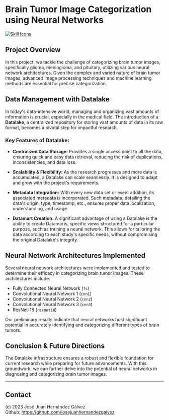 # Brain Tumor Image Categorization using Neural Networks
[![Skill Icons](https://skillicons.dev/icons?i=py&perline=2)](https://skillicons.dev)

## Project Overview
In this project, we tackle the challenge of categorizing brain tumor images, specifically glioma, meningioma, and pituitary, utilizing various neural network architectures. Given the complex and varied nature of brain tumor images, advanced image processing techniques and machine learning methods are essential for precise categorization.

## Data Management with Datalake

In today's data-intensive world, managing and organizing vast amounts of information is crucial, especially in the medical field. The introduction of a **Datalake**, a centralized repository for storing vast amounts of data in its raw format, becomes a pivotal step for impactful research.

### Key Features of Datalake:
- **Centralized Data Storage:** Provides a single access point to all the data, ensuring quick and easy data retrieval, reducing the risk of duplications, inconsistencies, and data loss.
  
- **Scalability & Flexibility:** As the research progresses and more data is accumulated, a Datalake can scale seamlessly. It is designed to adapt and grow with the project's requirements.
  
- **Metadata Integration:** With every new data set or event addition, its associated metadata is incorporated. Such metadata, detailing the data's origin, type, timestamp, etc., ensures proper data localization, understanding, and usage.
  
- **Datamart Creation:** A significant advantage of using a Datalake is the ability to create Datamarts, specific views structured for a particular purpose, such as training a neural network. This allows for tailoring the data according to each study's specific needs, without compromising the original Datalake's integrity.

## Neural Network Architectures Implemented

Several neural network architectures were implemented and tested to determine their efficacy in categorizing brain tumor images. These architectures include:
- Fully Connected Neural Network (`fc`)
- Convolutional Neural Network 1 (`cnn1`)
- Convolutional Neural Network 2 (`cnn2`)
- Convolutional Neural Network 3 (`cnn3`)
- ResNet-18 (`resnet18`)

Our preliminary results indicate that neural networks hold significant potential in accurately identifying and categorizing different types of brain tumors.

## Conclusion & Future Directions
The Datalake infrastructure ensures a robust and flexible foundation for current research while preparing for future advancements. With this groundwork, we can further delve into the potential of neural networks in diagnosing and categorizing brain tumor images.

---
## Contact

(c) 2023 José Juan Hernández Gálvez 
<br>Github: https://github.com/josejuanhernandezgalvez <br>
